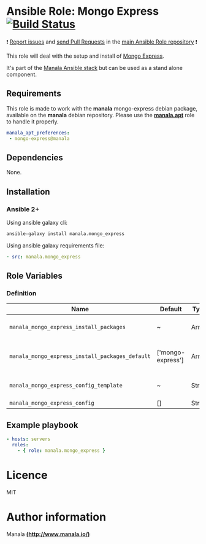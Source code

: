 # Ansible Role: Mongo Express [![Build Status](https://travis-ci.org/manala/ansible-role-mongo_express.svg?branch=master)](https://travis-ci.org/manala/ansible-role-mongo_express)

:exclamation: [Report issues](https://github.com/manala/ansible-roles/issues) and [send Pull Requests](https://github.com/manala/ansible-roles/pulls) in the [main Ansible Role repository](https://github.com/manala/ansible-roles) :exclamation:

This role will deal with the setup and install of [Mongo Express](https://github.com/mongo-express/mongo-express).

It's part of the [Manala Ansible stack](http://www.manala.io) but can be used as a stand alone component.

## Requirements

This role is made to work with the __manala__ mongo-express debian package, available on the __manala__ debian repository. Please use the [**manala.apt**](https://galaxy.ansible.com/manala/apt/) role to handle it properly.

```yaml
manala_apt_preferences:
 - mongo-express@manala
```

## Dependencies

None.

## Installation

### Ansible 2+

Using ansible galaxy cli:

```bash
ansible-galaxy install manala.mongo_express
```

Using ansible galaxy requirements file:

```yaml
- src: manala.mongo_express
```

## Role Variables

### Definition

| Name                                            | Default           | Type   | Description                            |
| ----------------------------------------------- | ----------------- | ------ | -------------------------------------- |
| `manala_mongo_express_install_packages`         | ~                 | Array  | Dependency packages to install         |
| `manala_mongo_express_install_packages_default` | ['mongo-express'] | Array  | Default dependency packages to install |
| `manala_mongo_express_config_template`          | ~                 | String | Configuration template path            |
| `manala_mongo_express_config`                   | []                | String | Configuration                          |

## Example playbook

```yaml
- hosts: servers
  roles:
    - { role: manala.mongo_express }
```

# Licence

MIT

# Author information

Manala [**(http://www.manala.io/)**](http://www.manala.io)
